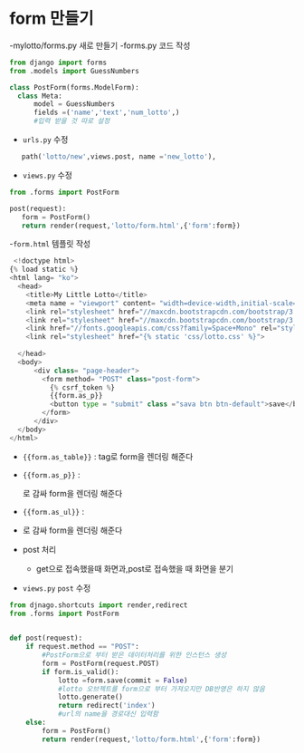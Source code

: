 # form 만들기
  -mylotto/forms.py 새로 만들기
  -forms.py 코드 작성
  ```python
  from django import forms
from .models import GuessNumbers

class PostForm(forms.ModelForm):
	class Meta:
		model = GuessNumbers
		fields =('name','text','num_lotto',)
		#입력 받을 것 따로 설정
  ```
 - `urls.py` 수정
 ```python
	path('lotto/new',views.post, name ='new_lotto'),
 ```
 - `views.py` 수정
 ```python
 from .forms import PostForm

 post(request):
	form = PostForm()
	return render(request,'lotto/form.html',{'form':form})
 ```
 -`form.html` 템플릿 작성
```python
 <!doctype html>
{% load static %}
<html lang= "ko">
  <head>
    <title>My Little Lotto</title>
	<meta name = "viewport" content= "width=device-width,initial-scale=1">
	<link rel="stylesheet" href="//maxcdn.bootstrapcdn.com/bootstrap/3.2.0/css/bootstrap.min.css">
	<link rel="stylesheet" href="//maxcdn.bootstrapcdn.com/bootstrap/3.2.0/css/bootstrap-theme.min.css">
	<link href="//fonts.googleapis.com/css?family=Space+Mono" rel="stylesheet">
	<link rel="stylesheet" href="{% static 'css/lotto.css' %}">
 
  </head>
  <body>
	  <div class= "page-header">
		<form method= "POST" class="post-form">
		  {% csrf_token %}
		  {{form.as_p}}
		  <button type = "submit" class ="sava btn btn-default">save</button>
		</form>  
	  </div>
  </body>
</html>
```  
- `{{form.as_table}}` : <tr> tag로 form을 렌더링 해준다
- `{{form.as_p}}` : <p>로 감싸 form을 렌더링 해준다
- `{{form.as_ul}}` : <li>로 감싸 form을 렌더링 해준다

- post 처리
  - get으로 접속했을때 화면과,post로 접속했을 때 화면을 분기
- `views.py`  `post` 수정
```python
from djnago.shortcuts import render,redirect
from .forms import PostForm

	
def post(request):
	if request.method == "POST":
		#PostForm으로 부터 받은 데이터처리를 위한 인스턴스 생성
		form = PostForm(request.POST)
		if form.is_valid():
			lotto =form.save(commit = False)
			#lotto 오브젝트를 form으로 부터 가져오지만 DB반영은 하지 않음
			lotto.generate()
			return redirect('index')
			#url의 name을 경로대신 입력함
	else:
		form = PostForm()
		return render(request,'lotto/form.html',{'form':form})
	
```
  
